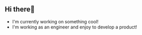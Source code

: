 ## Hi there👋

- I'm currently working on something cool!
- I'm working as an engineer and enjoy to develop a product!
